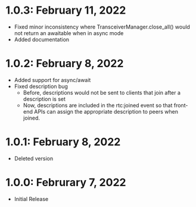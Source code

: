 # 1.0.3: February 11, 2022
- Fixed minor inconsistency where TransceiverManager.close_all() would not return an awaitable
  when in async mode
- Added documentation

# 1.0.2: February 8, 2022
- Added support for async/await
- Fixed description bug
	* Before, descriptions would not be sent to clients that join after a description is set
	* Now, descriptions are included in the rtc:joined event so that front-end APIs can assign
	  the appropriate description to peers when joined.

# 1.0.1: February 8, 2022
- Deleted version

# 1.0.0: Februrary 7, 2022
- Initial Release